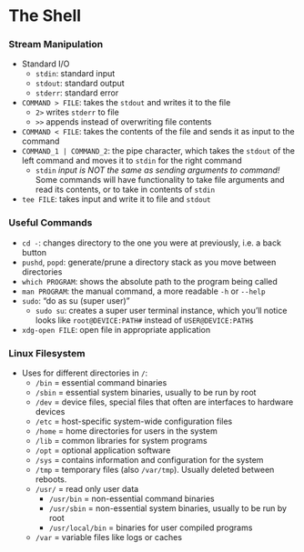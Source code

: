 # The Shell

### Stream Manipulation

- Standard I/O
    - `stdin`: standard input
    - `stdout`: standard output
    - `stderr`: standard error
- `COMMAND > FILE`: takes the `stdout` and writes it to the file
    - `2>` writes `stderr` to file
    - `>>` appends instead of overwriting file contents
- `COMMAND < FILE`: takes the contents of the file and sends it as input to the command
- `COMMAND_1 | COMMAND_2`: the pipe character, which takes the `stdout` of the left command and moves it to `stdin` for the right command
    - `stdin` *input is NOT the same as sending arguments to command!* Some commands will have functionality to take file arguments and read its contents, or to take in contents of `stdin`
- `tee FILE`: takes input and write it to file and `stdout`

### Useful Commands

- `cd -`: changes directory to the one you were at previously, i.e. a back button
- `pushd`, `popd`: generate/prune a directory stack as you move between directories
- `which PROGRAM`: shows the absolute path to the program being called
- `man PROGRAM`: the manual command, a more readable `-h` or `--help`
- `sudo`: “do as su (super user)”
    - `sudo su`: creates a super user terminal instance, which you’ll notice looks like `root@DEVICE:PATH#` instead of `USER@DEVICE:PATH$`
- `xdg-open FILE`: open file in appropriate application

### Linux Filesystem

- Uses for different directories in `/`:
    - `/bin` = essential command binaries
    - `/sbin` = essential system binaries, usually to be run by root
    - `/dev` = device files, special files that often are interfaces to hardware devices
    - `/etc` = host-specific system-wide configuration files
    - `/home` = home directories for users in the system
    - `/lib` = common libraries for system programs
    - `/opt` = optional application software
    - `/sys` = contains information and configuration for the system
    - `/tmp` = temporary files (also `/var/tmp`). Usually deleted between reboots.
    - `/usr/` = read only user data
        - `/usr/bin` = non-essential command binaries
        - `/usr/sbin` = non-essential system binaries, usually to be run by root
        - `/usr/local/bin` = binaries for user compiled programs
    - `/var` = variable files like logs or caches